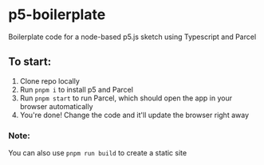 # p5-boilerplate
Boilerplate code for a node-based p5.js sketch using Typescript and Parcel

## To start:
1. Clone repo locally
2. Run `pnpm i` to install p5 and Parcel
3. Run `pnpm start` to run Parcel, which should open the app in your browser automatically
4. You're done! Change the code and it'll update the browser right away

### Note:
You can also use `pnpm run build` to create a static site
